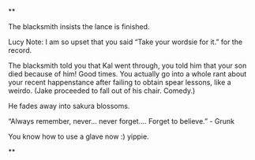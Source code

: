 **

The blacksmith insists the lance is finished.

Lucy Note: I am so upset that you said “Take your wordsie for it.” for the record.

The blacksmith told you that Kal went through, you told him that your son died because of him! Good times. You actually go into a whole rant about your recent happenstance after failing to obtain spear lessons, like a weirdo. (Jake proceeded to fall out of his chair. Comedy.) 

He fades away into sakura blossoms.

“Always remember, never… never forget…. Forget to believe.” - Grunk

You know how to use a glave now :) yippie.

**